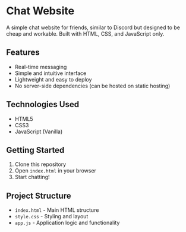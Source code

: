 # Chat Website

A simple chat website for friends, similar to Discord but designed to be cheap and workable. Built with HTML, CSS, and JavaScript only.

## Features
- Real-time messaging
- Simple and intuitive interface
- Lightweight and easy to deploy
- No server-side dependencies (can be hosted on static hosting)

## Technologies Used
- HTML5
- CSS3
- JavaScript (Vanilla)

## Getting Started
1. Clone this repository
2. Open `index.html` in your browser
3. Start chatting!

## Project Structure
- `index.html` - Main HTML structure
- `style.css` - Styling and layout
- `app.js` - Application logic and functionality
